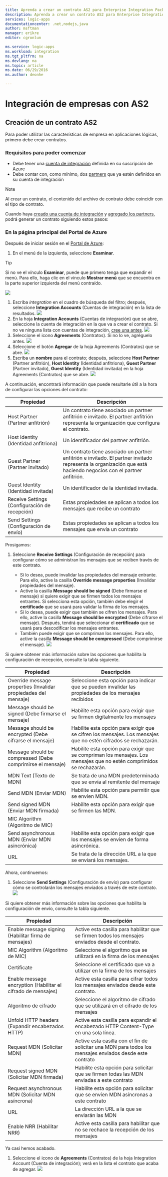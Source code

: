 ```yaml
---
title: Aprenda a crear un contrato AS2 para Enterprise Integration Pack
description: Aprenda a crear un contrato AS2 para Enterprise Integration Pack| Servicio de aplicaciones de Microsoft Azure
services: logic-apps
documentationcenter: .net,nodejs,java
author: msftman
manager: erikre
editor: cgronlun

ms.service: logic-apps
ms.workload: integration
ms.tgt_pltfrm: na
ms.devlang: na
ms.topic: article
ms.date: 06/29/2016
ms.author: deonhe

---
```

# Integración de empresas con AS2
## Creación de un contrato AS2
Para poder utilizar las características de empresa en aplicaciones lógicas, primero debe crear contratos.

### Requisitos para poder comenzar
* Debe tener una [cuenta de integración](app-service-logic-enterprise-integration-accounts.md) definida en su suscripción de Azure
* Debe contar con, como mínimo, dos [partners](app-service-logic-enterprise-integration-partners.md) que ya estén definidos en su cuenta de integración

> [!NOTE]
> Al crear un contrato, el contenido del archivo de contrato debe coincidir con el tipo de contrato.
> 
> 

Cuando haya [creado una cuenta de integración](app-service-logic-enterprise-integration-accounts.md) y [agregado los partners](app-service-logic-enterprise-integration-partners.md), podrá generar un contrato siguiendo estos pasos:

### En la página principal del Portal de Azure
Después de iniciar sesión en el [Portal de Azure](http://portal.azure.com "Portal de Azure"):

1. En el menú de la izquierda, seleccione **Examinar**.

> [!TIP]
> Si no ve el vínculo **Examinar**, puede que primero tenga que expandir el menú. Para ello, haga clic en el vínculo **Mostrar menú** que se encuentra en la parte superior izquierda del menú contraído.
> 
> 

![](./media/app-service-logic-enterprise-integration-overview/overview-1.png)

1. Escriba *integration* en el cuadro de búsqueda del filtro; después, seleccione **Integration Accounts** (Cuentas de integración) en la lista de resultados. ![](./media/app-service-logic-enterprise-integration-overview/overview-2.png)
2. En la hoja **Integration Accounts** (Cuentas de integración) que se abre, seleccione la cuenta de integración en la que va a crear el contrato. Si no ve ninguna lista con cuentas de integración, [cree una antes](app-service-logic-enterprise-integration-accounts.md "Todo sobre las cuentas de integración"). ![](./media/app-service-logic-enterprise-integration-overview/overview-3.png)
3. Seleccione el icono **Agreements** (Contratos). Si no lo ve, agréguelo antes. ![](./media/app-service-logic-enterprise-integration-agreements/agreement-1.png)
4. Seleccione el botón **Agregar** de la hoja Agreements (Contratos) que se abre. ![](./media/app-service-logic-enterprise-integration-agreements/agreement-2.png)
5. Escriba un **nombre** para el contrato; después, seleccione **Host Partner** (Partner anfitrión), **Host Identity** (Identidad anfitriona), **Guest Partner** (Partner invitado), **Guest Identity** (Identidad invitada) en la hoja Agreements (Contratos) que se abre. ![](./media/app-service-logic-enterprise-integration-agreements/agreement-3.png)

A continuación, encontrará información que puede resultarle útil a la hora de configurar las opciones del contrato:

| Propiedad | Descripción |
| --- | --- |
| Host Partner (Partner anfitrión) |Un contrato tiene asociado un partner anfitrión e invitado. El partner anfitrión representa la organización que configura el contrato. |
| Host Identity (Identidad anfitriona) |Un identificador del partner anfitrión. |
| Guest Partner (Partner invitado) |Un contrato tiene asociado un partner anfitrión e invitado. El partner invitado representa la organización que está haciendo negocios con el partner anfitrión. |
| Guest Identity (Identidad invitada) |Un identificador de la identidad invitada. |
| Receive Settings (Configuración de recepción) |Estas propiedades se aplican a todos los mensajes que recibe un contrato |
| Send Settings (Configuración de envío) |Estas propiedades se aplican a todos los mensajes que envía un contrato |

Prosigamos:

1. Seleccione **Receive Settings** (Configuración de recepción) para configurar cómo se administran los mensajes que se reciben través de este contrato.
   
   * Si lo desea, puede invalidar las propiedades del mensaje entrante. Para ello, active la casilla **Override message properties** (Invalidar propiedades del mensaje).
   * Active la casilla **Message should be signed** (Debe firmarse el mensaje) si quiere exigir que se firmen todos los mensajes entrantes. Si selecciona esta opción, también debe elegir el **certificado** que se usará para validar la firma de los mensajes.
   * Si lo desea, puede exigir que también se cifren los mensajes. Para ello, active la casilla **Message should be encrypted** (Debe cifrarse el mensaje). Después, tendrá que seleccionar el **certificado** que se usará para descodificar los mensajes entrantes.
   * También puede exigir que se compriman los mensajes. Para ello, active la casilla **Message should be compressed** (Debe comprimirse el mensaje). ![](./media/app-service-logic-enterprise-integration-agreements/agreement-4.png)

Si quiere obtener más información sobre las opciones que habilita la configuración de recepción, consulte la tabla siguiente.

| Propiedad | Descripción |
| --- | --- |
| Override message properties (Invalidar propiedades del mensaje) |Seleccione esta opción para indicar que se pueden invalidar las propiedades de los mensajes recibidos |
| Message should be signed (Debe firmarse el mensaje) |Habilite esta opción para exigir que se firmen digitalmente los mensajes |
| Message should be encrypted (Debe cifrarse el mensaje) |Habilite esta opción para exigir que se cifren los mensajes. Los mensajes que no estén cifrados se rechazarán. |
| Message should be compressed (Debe comprimirse el mensaje) |Habilite esta opción para exigir que se compriman los mensajes. Los mensajes que no estén comprimidos se rechazarán. |
| MDN Text (Texto de MDN) |Se trata de una MDN predeterminada que se envía al remitente del mensaje |
| Send MDN (Enviar MDN) |Habilite esta opción para permitir que se envíen MDN. |
| Send signed MDN (Enviar MDN firmada) |Habilite esta opción para exigir que se firmen las MDN. |
| MIC Algorithm (Algoritmo de MIC) | |
| Send asynchronous MDN (Enviar MDN asincrónica) |Habilite esta opción para exigir que los mensajes se envíen de forma asincrónica. |
| URL |Se trata de la dirección URL a la que se enviará los mensajes. |

Ahora, continuemos:

1. Seleccione **Send Settings** (Configuración de envío) para configurar cómo se controlarán los mensajes enviados a través de este contrato. ![](./media/app-service-logic-enterprise-integration-agreements/agreement-5.png)

Si quiere obtener más información sobre las opciones que habilita la configuración de envío, consulte la tabla siguiente.

| Propiedad | Descripción |
| --- | --- |
| Enable message signing (Habilitar firma de mensajes) |Active esta casilla para habilitar que se firmen todos los mensajes enviados desde el contrato. |
| MIC Algorithm (Algoritmo de MIC) |Seleccione el algoritmo que se utilizará en la firma de los mensajes |
| Certificate |Seleccione el certificado que va a utilizar en la firma de los mensajes |
| Enable message encryption (Habilitar el cifrado de mensajes) |Active esta casilla para cifrar todos los mensajes enviados desde este contrato. |
| Algoritmo de cifrado |Seleccione el algoritmo de cifrado que se utilizará en el cifrado de los mensajes |
| Unfold HTTP headers (Expandir encabezados HTTP) |Active esta casilla para expandir el encabezado HTTP Content-Type en una sola línea. |
| Request MDN (Solicitar MDN) |Active esta casilla con el fin de solicitar una MDN para todos los mensajes enviados desde este contrato |
| Request signed MDN (Solicitar MDN firmada) |Habilite esta opción para solicitar que se firmen todas las MDN enviadas a este contrato |
| Request asynchronous MDN (Solicitar MDN asíncrona) |Habilite esta opción para solicitar que se envíen MDN asíncronas a este contrato |
| URL |La dirección URL a la que se enviarán las MDN |
| Enable NRR (Habilitar NRR) |Active esta casilla para habilitar que no se rechace la recepción de los mensajes |

Ya casi hemos acabado.

1. Seleccione el icono de **Agreements** (Contratos) de la hoja Integration Account (Cuenta de integración); verá en la lista el contrato que acaba de agregar. ![](./media/app-service-logic-enterprise-integration-agreements/agreement-6.png)

<!---HONumber=AcomDC_0803_2016-->